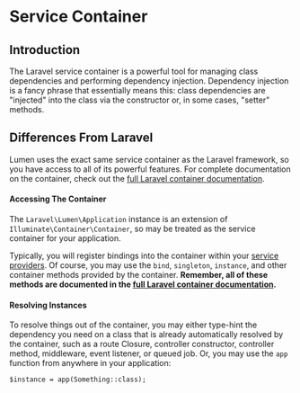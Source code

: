 # Service Container

## Introduction

The Laravel service container is a powerful tool for managing class dependencies and performing dependency injection. Dependency injection is a fancy phrase that essentially means this: class dependencies are "injected" into the class via the constructor or, in some cases, "setter" methods.

## Differences From Laravel

Lumen uses the exact same service container as the Laravel framework, so you have access to all of its powerful features. For complete documentation on the container, check out the [full Laravel container documentation](https://laravel.com/docs/container).

#### Accessing The Container

The `Laravel\Lumen\Application` instance is an extension of `Illuminate\Container\Container`, so may be treated as the service container for your application.

Typically, you will register bindings into the container within your [service providers](/docs/{{version}}/providers). Of course, you may use the `bind`, `singleton`, `instance`, and other container methods provided by the container. **Remember, all of these methods are documented in the [full Laravel container documentation](https://laravel.com/docs/container).**

#### Resolving Instances

To resolve things out of the container, you may either type-hint the dependency you need on a class that is already automatically resolved by the container, such as a route Closure, controller constructor, controller method, middleware, event listener, or queued job. Or, you may use the `app` function from anywhere in your application:

    $instance = app(Something::class);
